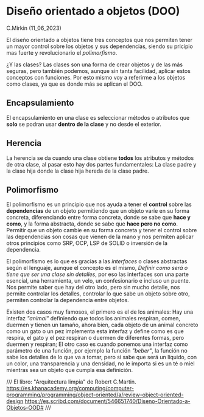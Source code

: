 # Diseño orientado a objetos (DOO)
C.Mirkin (11_06_2023)

El diseño orientado a objetos tiene tres conceptos que nos permiten tener un mayor control sobre los objetos y sus dependencias, siendo su pricipio mas fuerte y revolucionario el *polimorfismo*.

¿Y las clases? Las clases son una forma de crear objetos y de las más seguras, pero también podemos, aunque sin tanta facilidad, aplicar estos conceptos con funciones. Por esto mismo voy a referirme a los objetos como clases, ya que es donde más se aplican el DOO.

## Encapsulamiento 

El encapsulamiento en una clase es seleccionar métodos o atributos que **solo** se podran usar **dentro de la clase** y no desde el exterior.

## Herencia 

La herencia se da cuando una clase obtiene **todos** los atributos y métodos de otra clase, al pasar esto hay dos partes fundamentales: La clase padre y la clase hija donde la clase hija hereda de la clase padre.

## Polimorfismo 

El polimorfismo es un principio que nos ayuda a tener el **control** sobre las **dependencias** de un objeto permitiendo que un objeto varíe en su forma concreta, diferenciando entre forma concreta, donde se sabe que **hace y como**, y la forma abstracta, donde se sabe que **hace pero no como**. Permitir que un objeto cambie en su forma concreta y tener el control sobre las dependencias son cosas que vienen de la mano y nos permiten aplicar otros principios como SRP, OCP, LSP de SOLID o inversión de la dependencia.

El polimorfismo es lo que es gracias a las *interfaces* o clases abstractas según el lenguaje, aunque el concepto es el mismo, *Definir como será o tiene que ser una clase sin detalles*, por eso las interfaces son una parte esencial, una herramienta, un velo, un confesionario​ e incluso un puente. Nos permite saber que hay del otro lado, pero sin mucho detalle, nos permite controlar los detalles, controlar lo que sabe un objeto sobre otro, permiten controlar la dependencia entre objetos.

Existen dos casos muy famosos, el primero es el de los animales: Hay una interfaz *"animal"* definiendo que todos los animales respiran, comen, duermen y tienen un tamaño, ahora bien, cada objeto de un animal concreto como un gato o un pez implementa esta interfaz y define como es que respira, el gato y el pez respiran o duermen de diferentes formas, pero duermen y respiran; El otro caso es cuando ponemos una interfaz como parámetro de una función, por ejemplo la función *"beber"*, la función no sabe los detalles de lo que va a tomar, pero si sabe que será un líquido, con un color, una transparencia y una densidad, no le importa si es un té o miel mientras sea un objeto que cumpla esa definición.

/// 
El libro: "Arquitectura limpia" de Robert C.Martin.
https://es.khanacademy.org/computing/computer-programming/programming/object-oriented/a/review-object-oriented-design
https://es.scribd.com/document/546651740/Diseno-Orientado-a-Objetos-OOD#
///